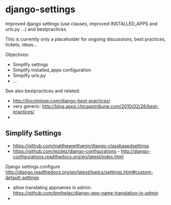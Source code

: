 django-settings
===============

Improved django settings (use classes, improved INSTALLED_APPS and urls.py ...) and bestpractices.

This is currently only a placeholder for ongoing discussions, best practices, tickets, ideas...

Objectives:

 * Simplify settings
 * Simplify installed_apps configuration
 * Simplify urls.py
 * ...

See also bestpractices and related:

 * http://lincolnloop.com/django-best-practices/
 * very generic: http://blog.apps.chicagotribune.com/2010/02/26/best-practices/
 * 

Simplify Settings
-----------------

 * https://github.com/matthewwithanm/django-classbasedsettings
 * https://github.com/jezdez/django-configurations - http://django-configurations.readthedocs.org/en/latest/index.html

Django settings.configure http://django.readthedocs.org/en/latest/topics/settings.html#custom-default-settings

 * allow translating appnames in admin: https://github.com/bmihelac/django-app-name-translation-in-admin
 * 
